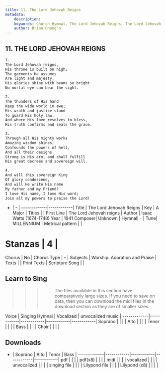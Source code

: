 ```yaml
---
title: 11. The Lord Jehovah Reigns
metadata:
    description: 
    keywords: Church Hymnal, The Lord Jehovah Reigns, The Lord Jehovah reigns, 
    author: Brian Onang'o
---
```



## 11. THE LORD JEHOVAH REIGNS

```txt
1.
The Lord Jehovah reigns, 
His throne is built on high; 
The garments He assumes 
Are light and majesty. 
His glories shine with beams so bright 
No mortal eye can bear the sight. 

2.
The thunders of His hand 
Keep the wide world in awe; 
His wrath and justice stand 
To guard His holy law. 
And where His love resolves to bless, 
His truth confirms and seals the grace. 

3.
Through all His mighty works 
Amazing wisdom shines; 
Confounds the powers of hell, 
And all their designs. 
Strong is His arm, and shall fulfill 
His great decrees and sovereign will. 

4.
And will this sovereign King 
Of glory condescend, 
And will He write His name 
My father and my Friend? 
I love His name, I love His word; 
Join all my powers to praise the Lord!

```

- |   -  |
-------------|------------|
Title | The Lord Jehovah Reigns |
Key | A Major |
Titles |  |
First Line | The Lord Jehovah reigns |
Author | Isaac Watts (1674-1748)
Year | 1941
Composer| Unknown |
Hymnal|  - |
Tune| MILLENNIUM |
Metrical pattern | |
# Stanzas | 4 |
Chorus | No |
Chorus Type | - |
Subjects | Worship: Adoration and Praise |
Texts |  |
Print Texts | 
Scripture Song |  |
  
## Learn to Sing

>>>> The files available in this section have comparatively large sizes. If you need to save on data, then you can download the midi files in the download section as they are of smaller sizes.

Voice |  Singing Hymnal | Vocalized | unvocalized music |
-------------|------------|------------|------------|------------|
Soprano | | | |
Alto | | | |
Tenor | | | |
Bass | | | |
Choir | | | |

## Downloads

- |  Soprano | Alto | Tenor | Bass |
-------------|------------|------------|------------|------------|
pdf | | | |
pdf(x8) | | | |
midi | | | |
vocalized | | | |
unvocalized | | | |
singing file | | | |
Lilypond file | | | |
Lilypond (x8) | | | |
  